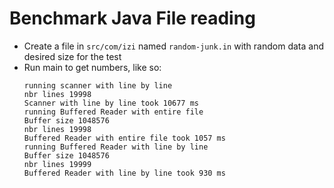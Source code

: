 # Benchmark Java File reading

* Create a file in `src/com/izi` named `random-junk.in` with random data and desired size for the test
* Run main to get numbers, like so:
  ```log
  running scanner with line by line
  nbr lines 19998
  Scanner with line by line took 10677 ms
  running Buffered Reader with entire file
  Buffer size 1048576
  nbr lines 19998
  Buffered Reader with entire file took 1057 ms
  running Buffered Reader with line by line
  Buffer size 1048576
  nbr lines 19999
  Buffered Reader with line by line took 930 ms
  ```
